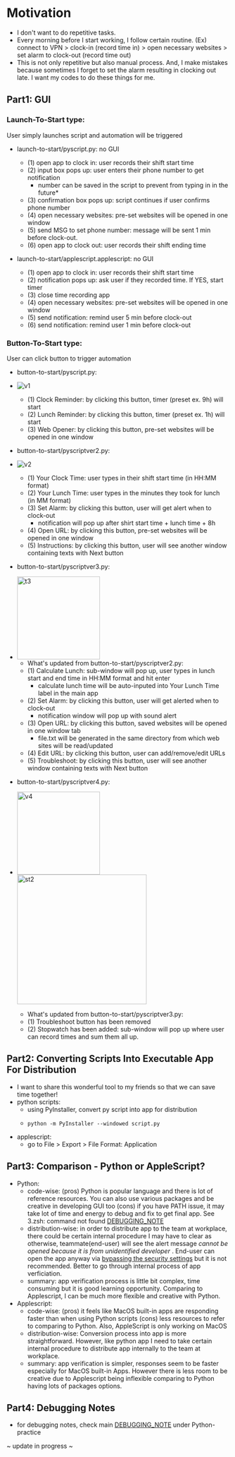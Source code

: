 # Motivation
- I don't want to do repetitive tasks.
- Every morning before I start working, I follow certain routine. (Ex) connect to VPN > clock-in (record time in) > open necessary websites > set alarm to clock-out (record time out)
- This is not only repetitive but also manual process. And, I make mistakes because sometimes I forget to set the alarm resulting in clocking out late. I want my codes to do these things for me.

## Part1: GUI
### Launch-To-Start type: 
User simply launches script and automation will be triggered
- launch-to-start/pyscript.py: no GUI
  - (1) open app to clock in: user records their shift start time 
  - (2) input box pops up: user enters their phone number to get notification
      - number can be saved in the script to prevent from typing in in the future*
  - (3) confirmation box pops up: script continues if user confirms phone number
  - (4) open necessary websites: pre-set websites will be opened in one window
  - (5) send MSG to set phone number: message will be sent 1 min before clock-out.  
  - (6) open app to clock out: user records their shift ending time 

- launch-to-start/applescript.applescript: no GUI
  - (1) open app to clock in: user records their shift start time
  - (2) notification pops up: ask user if they recorded time. If YES, start timer
  - (3) close time recording app 
  - (4) open necessary websites: pre-set websites will be opened in one window
  - (5) send notification: remind user 5 min before clock-out
  - (6) send notification: remind user 1 min before clock-out

### Button-To-Start type: 
User can click button to trigger automation  
- button-to-start/pyscript.py: 
- ![v1](https://user-images.githubusercontent.com/91002274/224491748-53b197d1-c49e-44d4-9598-708dbca0e6d7.png)
  - (1) Clock Reminder: by clicking this button, timer (preset ex. 9h) will start
  - (2) Lunch Reminder: by clicking this button, timer (preset ex. 1h) will start
  - (3) Web Opener: by clicking this button, pre-set websites will be opened in one window

- button-to-start/pyscriptver2.py:
- ![v2](https://user-images.githubusercontent.com/91002274/224491751-272c651b-da41-4e96-bd9f-53f02e3a8f81.png)
  - (1) Your Clock Time: user types in their shift start time (in HH:MM format)
  - (2) Your Lunch Time: user types in the minutes they took for lunch (in MM format)
  - (3) Set Alarm: by clicking this button, user will get alert when to clock-out
      - notification will pop up after shirt start time + lunch time + 8h
  - (4) Open URL: by clicking this button, pre-set websites will be opened in one window
  - (5) Instructions: by clicking this button, user will see another window containing texts with Next button 

- button-to-start/pyscriptver3.py:
- <img width="188" alt="t3" src="https://github.com/selgik/RPA-project/assets/91002274/2f261f9b-85d0-44ce-8d7d-42697cf95ca8">   

  - What's updated from button-to-start/pyscriptver2.py:
  - (1) Calculate Lunch: sub-window will pop up, user types in lunch start and end time in HH:MM format and hit enter
      - calculate lunch time will be auto-inputed into Your Lunch Time label in the main app 
  - (2) Set Alarm: by clicking this button, user will get alerted when to clock-out
      - notification window will pop up with sound alert
  - (3) Open URL: by clicking this button, saved websites will be opened in one window tab
     - file.txt will be generated in the same directory from which web sites will be read/updated
  - (4) Edit URL: by clicking this button, user can add/remove/edit URLs 
  - (5) Troubleshoot: by clicking this button, user will see another window containing texts with Next button 

- button-to-start/pyscriptver4.py:
- <img width="188" alt="v4" src="https://github.com/selgik/Python-project/assets/91002274/c624694e-4a4a-4e3b-981d-84361a73a924"><img width="294" alt="st2" src="https://github.com/selgik/Python-project/assets/91002274/003eaef6-2124-408c-a64b-c0ceca7500a9">

  - What's updated from button-to-start/pyscriptver3.py:
  - (1) Troubleshoot button has been removed
  - (2) Stopwatch has been added: sub-window will pop up where user can record times and sum them all up.


## Part2: Converting Scripts Into Executable App For Distribution
- I want to share this wonderful tool to my friends so that we can save time together!
- python scripts: 
  - using PyInstaller, convert py script into app for distribution
  - ```terminal
    python -m PyInstaller --windowed script.py
    ``` 
- applescript:
  - go to File > Export > File Format: Application
  
## Part3: Comparison - Python or AppleScript?
- Python:
  - code-wise: (pros) Python is popular language and there is lot of reference resources. You can also use various packages and be creative in developing GUI too (cons) if you have PATH issue, it may take lot of time and energy to debug and fix to get final app. See 3.zsh: command not found [DEBUGGING_NOTE](https://github.com/selgik/Python-practice/blob/main/DEBUGGING_NOTE.md)
  - distribution-wise: in order to distribute app to the team at workplace, there could be certain internal procedure I may have to clear as otherwise, teammate(end-user) will see the alert message *cannot be opened because it is from unidentified developer* . End-user can open the app anyway via [bypassing the security settings](https://support.apple.com/en-sg/guide/mac-help/mh40616/mac) but it is not recommended. Better to go through internal process of app verficiation. 
  - summary: app verification process is little bit complex, time consuming but it is good learning opportunity. Comparing to Applescript, I can be much more flexible and creative with Python.
- Applescript:
  - code-wise: (pros) it feels like MacOS built-in apps are responding faster than when using Python scripts (cons) less resources to refer to comparing to Python. Also, AppleScript is only working on MacOS
  - distribution-wise: Conversion process into app is more straightforward. However, like python app I need to take certain internal procedure to distribute app internally to the team at workplace. 
  - summary: app verification is simpler, responses seem to be faster especially for MacOS built-in Apps. However there is less room to be creative due to Applescript being inflexible comparing to Python having lots of packages options.

## Part4: Debugging Notes
- for debugging notes, check main [DEBUGGING_NOTE](https://github.com/selgik/Python-practice/blob/main/DEBUGGING_NOTE.md) under Python-practice


~ update in progress ~
